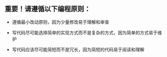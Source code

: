 ## 重要！请遵循以下编程原则：
- 遵循最小改动原则，因为少量修改易于理解和审查

- 写代码尽可能选择简单的实现方式而不是复杂的方式，因为简单的方式易于维护

- 写代码应该尽可能简短而不是冗长，因为简短的代码易于阅读和理解
